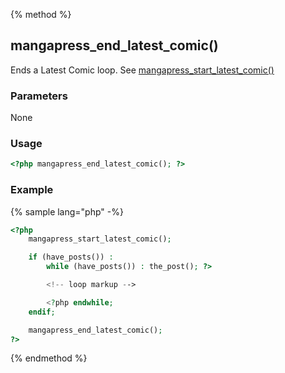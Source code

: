 {% method %}
## mangapress_end_latest_comic()
Ends a Latest Comic loop. See [mangapress_start_latest_comic()](/mangapress-start-latest-comic.md)

### Parameters
None

### Usage
```php
<?php mangapress_end_latest_comic(); ?>
```

### Example
{% sample lang="php" -%}
```php
<?php    
    mangapress_start_latest_comic();

    if (have_posts()) :
        while (have_posts()) : the_post(); ?>

        <!-- loop markup -->

        <?php endwhile;
    endif;

    mangapress_end_latest_comic();
?>
```

{% endmethod %}

